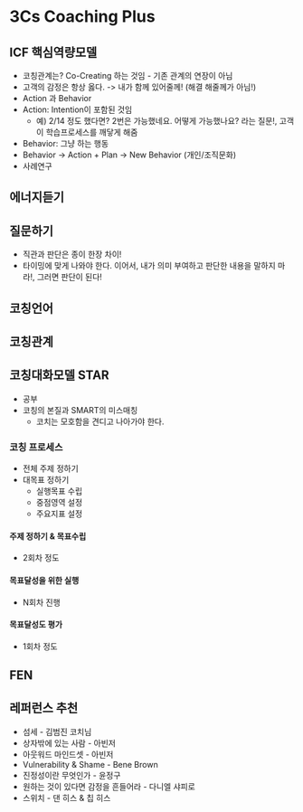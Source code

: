 # 3Cs Coaching Plus

## ICF 핵심역량모델
* 코칭관계는? Co-Creating 하는 것임 - 기존 관계의 연장이 아님
* 고객의 감정은 항상 옳다. -> 내가 함께 있어줄께! (해결 해줄께가 아님!)
* Action 과 Behavior
 * Action: Intention이 포함된 것임
   * 예) 2/14 정도 했다면? 2번은 가능했네요. 어떻게 가능했나요? 라는 질문!, 고객이 학습프로세스를 깨닿게 해줌  
 * Behavior: 그냥 하는 행동
 * Behavior -> Action + Plan -> New Behavior (개인/조직문화)  
* 사례연구

## 에너지듣기
## 질문하기
* 직관과 판단은 종이 한장 차이!
* 타이밍에 맞게 나와야 한다. 이어서, 내가 의미 부여하고 판단한 내용을 말하지 마라!, 그러면 판단이 된다!
## 코칭언어
## 코칭관계
## 코칭대화모델 STAR
* 공부
* 코칭의 본질과 SMART의 미스매칭
  * 코치는 모호함을 견디고 나아가야 한다.  
### 코칭 프로세스
 * 전체 주제 정하기
 * 대목표 정하기
   * 실행목표 수립
   * 중점영역 설정
   * 주요지표 설정 
 #### 주제 정하기 & 목표수립
  * 2회차 정도

 #### 목표달성을 위한 실행
  * N회차 진행

 #### 목표달성도 평가
  * 1회차 정도

## FEN

## 레퍼런스 추천
* 섬세 - 김범진 코치님
* 상자밖에 있는 사람 - 아빈저
* 아웃워드 마인드셋 - 아빈저
* Vulnerability & Shame - Bene Brown
* 진정성이란 무엇인가 - 윤정구
* 원하는 것이 있다면 감정을 흔들어라 - 다니엘 샤피로
* 스위치 - 댄 히스 & 칩 히스
